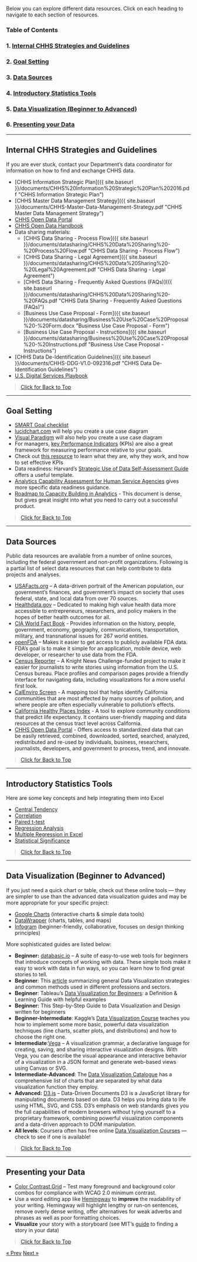 Below you can explore different data resources. Click on each heading to navigate to each section of resources.

<a name="top_7"></a>
### Table of Contents
###   1. [Internal CHHS Strategies and Guidelines](#internal)
###   2. [Goal Setting](#goals)
###   3. [Data Sources](#data)
###   4. [Introductory Statistics Tools](#stats)
###   5. [Data Visualization (Beginner to Advanced)](#visualize)
###   6. [Presenting your Data](#present)

___

## <a name="internal"></a> Internal CHHS Strategies and Guidelines

If you are ever stuck, contact your Department’s data coordinator for information on how to find and exchange CHHS data.

* [CHHS Information Strategic Plan]({{ site.baseurl }}/documents/CHHS%20Information%20Strategic%20Plan%202016.pdf "CHHS Information Strategic Plan")
* [CHHS Master Data Management Strategy]({{ site.baseurl }}/documents/CHHS-Master-Data-Management-Strategy.pdf "CHHS Master Data Management Strategy")
* [CHHS Open Data Portal](https://data.chhs.ca.gov "CHHS Open Data Portal")
* [CHHS Open Data Handbook](https://chhsdata.github.io/opendatahandbook "CHHS Open Data Handbook")
* Data sharing materials:
  * [CHHS Data Sharing - Process Flow]({{ site.baseurl }}/documents/datasharing/CHHS%20Data%20Sharing%20-%20Process%20Flow.pdf "CHHS Data Sharing - Process Flow")
  * [CHHS Data Sharing - Legal Agreement]({{ site.baseurl }}/documents/datasharing/CHHS%20Data%20Sharing%20-%20Legal%20Agreement.pdf "CHHS Data Sharing - Legal Agreement")
  * [CHHS Data Sharing - Frequently Asked Questions (FAQs)]({{ site.baseurl }}/documents/datasharing/CHHS%20Data%20Sharing%20-%20FAQs.pdf "CHHS Data Sharing - Frequently Asked Questions (FAQs)")
  * [Business Use Case Proposal - Form]({{ site.baseurl }}/documents/datasharing/Business%20Use%20Case%20Proposal%20-%20Form.docx "Business Use Case Proposal - Form")
  * [Business Use Case Proposal - Instructions]({{ site.baseurl }}/documents/datasharing/Business%20Use%20Case%20Proposal%20-%20Instructions.pdf "Business Use Case Proposal - Instructions")
* [CHHS Data De-Identification Guidelines]({{ site.baseurl }}/documents/CHHS-DDG-V1.0-092316.pdf "CHHS Data De-Identification Guidelines")
* [U.S. Digital Services Playbook](https://playbook.cio.gov/ "U.S. Digital Services Playbook")

>[Click for Back to Top](#top_7)

___

## <a name="goals"></a>Goal Setting

* [SMART Goal checklist](https://www.mindtools.com/pages/article/smart-goals.htm)
* [lucidchart.com](https://www.lucidchart.com/pages/uml-use-case-diagram) will help you create a use case diagram
* [Visual Paradigm](https://online.visual-paradigm.com/diagrams/solutions/free-use-case-diagram-tool/) will also help you create a use case diagram
* For managers, [key Performance Indicators](http://kpilibrary.com/) (KPIs) are also a great framework for measuring performance relative to your goals. 
* Check out [this resource](https://kpi.org/KPI-Basics) to learn what they are, why they work, and how to set effective KPIs
* Data readiness: Harvard’s [Strategic Use of Data Self-Assessment Guide](https://sdp.cepr.harvard.edu/files/cepr-sdp/files/sdp-rubric-self-asssessment.pdf) offers a useful template.
* [Analytics Capability Assessment for Human Service Agencies](https://chhsdata.github.io/dataplaybook/documents/APHSA-Analytic-Capability-Roadmap-1-0-for-Human-Services-Agencies.pdf) gives more specific data readiness guidance.
* [Roadmap to Capacity Building in Analytics](https://chhsdata.github.io/dataplaybook/documents/APHSA-Roadmap-to-Capacity-Building-in-Analytics-White-Paper.pdf) - This document is dense, but gives great insight into what you need to carry out a successful product.

>[Click for Back to Top](#top_7)

___

## <a name="data"></a>Data Sources

Public data resources are available from a number of online sources, including the federal government and non-profit organizations. Following is a partial list of select data resources that can help contribute to data projects and analyses.

* [USAFacts.org](http://usafacts.org/ "USAFacts.org") – A data-driven portrait of the American population, our government’s finances, and government’s impact on society that uses federal, state, and local data from over 70 sources.
* [Healthdata.gov](https://www.healthdata.gov/ "Healthdata.gov") – Dedicated to making high value health data more accessible to entrepreneurs, researchers, and policy makers in the hopes of better health outcomes for all.
* [CIA World Fact Book](https://www.cia.gov/library/publications/the-world-factbook/ "CIA World Fact Book") - Provides information on the history, people, government, economy, geography, communications, transportation, military, and transnational issues for 267 world entities.
* [openFDA](https://open.fda.gov/ "openFDA") – Makes it easier to get access to publicly available FDA data. FDA’s goal is to make it simple for an application, mobile device, web developer, or researcher to use data from the FDA.
* [Census Reporter](https://censusreporter.org/ "Census Reporter") – A Knight News Challenge-funded project to make it easier for journalists to write stories using information from the U.S. Census bureau. Place profiles and comparison pages provide a friendly interface for navigating data, including visualizations for a more useful first look.
* [CalEnviro Screen](https://oehha.ca.gov/calenviroscreen "CalEnviro Screen") - A mapping tool that helps identify California communities that are most affected by many sources of pollution, and where people are often especially vulnerable to pollution’s effects.
* [California Healthy Places Index](https://healthyplacesindex.org/ "California Healthy Places Index") - A tool to explore community conditions that predict life expectancy. It contains user-friendly mapping and data resources at the census tract level across California. 
* [CHHS Open Data Portal](https://data.chhs.ca.gov/ "CHHS Open Data Portal") - Offers access to standardized data that can be easily retrieved, combined, downloaded, sorted, searched, analyzed, redistributed and re-used by individuals, business, researchers, journalists, developers, and government to process, trend, and innovate.

>[Click for Back to Top](#top_7)

___

## <a name="stats"></a>Introductory Statistics Tools

Here are some key concepts and help integrating them into Excel
* [Central Tendency](https://statistics.laerd.com/statistical-guides/measures-central-tendency-mean-mode-median.php)
* [Correlation](https://www.excelfunctions.net/excel-correl-function.html)
* [Paired t-test](http://www.real-statistics.com/students-t-distribution/paired-sample-t-test/)
* [Regression Analysis](https://www.qimacros.com/hypothesis-testing/regression/)
* [Multiple Regression in Excel](https://www.businessinsider.com/understand-excel-multiple-regression-2014-10)
* [Statistical Significance](https://hbr.org/2016/02/a-refresher-on-statistical-significance) 

>[Click for Back to Top](#top_7)

___

## <a name="visualize"></a>Data Visualization (Beginner to Advanced)

If you just need a quick chart or table, check out these online tools — they are simpler to use than the advanced data visualization guides and may be more appropriate for your specific project:
 * [Google Charts](https://developers.google.com/chart/) (interactive charts & simple data tools)
 * [DataWrapper](https://www.datawrapper.de) (charts, tables, and maps)
 * [Infogram](https://infogram.com) (beginner-friendly, collaborative, focuses on design thinking principles)

More sophisticated guides are listed below:
* **Beginner:** [databasic.io](https://databasic.io/) – A suite of easy-to-use web tools for beginners that introduce concepts of working with data. These simple tools make it easy to work with data in fun ways, so you can learn how to find great stories to tell.
* **Beginner**: This [article](https://www.qlik.com/us/data-visualization) summarizing general Data Visualization strategies and common methods used in different professions and sectors.
* **Beginner**: Tableau’s [Data Visualization for Beginners](https://www.tableau.com/learn/articles/data-visualization): a Definition & Learning Guide with helpful examples
* **Beginner:** This Step-by-Step Guide to Data Visualization and Design written for beginners
* **Beginner-Intermediate**: Kaggle’s [Data Visualization Course](https://www.kaggle.com/learn/data-visualization) teaches you how to implement some more basic, powerful data visualization techniques (line charts, scatter plots, and distributions) and how to choose the right one.
* **Intermediate**:[Vega](https://vega.github.io/vega/) – A visualization grammar, a declarative language for creating, saving, and sharing interactive visualization designs. With Vega, you can describe the visual appearance and interactive behavior of a visualization in a JSON format and generate web-based views using Canvas or SVG.
* **Intermediate-Advanced**: The [Data Visualization Catalogue](https://datavizcatalogue.com/search.html) has a comprehensive list of charts that are separated by what data visualization function they employ.
* **Advanced:** [D3.js](https://d3js.org/) – Data-Driven Documents D3 is a JavaScript library for manipulating documents based on data. D3 helps you bring data to life using HTML, SVG, and CSS. D3’s emphasis on web standards gives you the full capabilities of modern browsers without tying yourself to a proprietary framework, combining powerful visualization components and a data-driven approach to DOM manipulation.
* **All levels**: Coursera often has free online [Data Visualization Courses](https://www.coursera.org/search?query=data&nbsp;visualization&) — check to see if one is available!

>[Click for Back to Top](#top_7)

___

## <a name="present"></a>Presenting your Data

* [Color Contrast Grid](http://contrast-grid.eightshapes.com/) – Test many foreground and background color combos for compliance with WCAG 2.0 minimum contrast. 
* Use a word editing app like [Hemingway](http://www.hemingwayapp.com) to **improve** the readability of your writing. Hemingway will highlight lengthy or run-on sentences, remove overly dense writing, offer alternatives for weak adverbs and phrases as well as poor formatting choices. 
* **Visualize** your story with a storyboard (see MIT’s [guide](https://datatherapy.org/activities/activity-finding-a-story-in-data/) to finding a story in your data)

>[Click for Back to Top](#top_7)

<!-- Pagination -->
<div class="pagination">
  <a class="pagination-item older" href="{{ site.baseurl }}/action_items">&laquo; Prev</a>
  <a class="pagination-item newer" href="{{ site.baseurl }}/success_stories">Next &raquo;</a>
</div>
